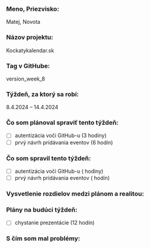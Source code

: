 ### Meno, Priezvisko:
Matej, Novota

### Názov projektu:
Kockatykalendar.sk

### Tag v GitHube:
version_week_8

### Týždeň, za ktorý sa robí:
8.4.2024 – 14.4.2024

### Čo som plánoval spraviť tento týždeň:
- [ ] autentizácia voči GitHub-u (3 hodiny)
- [ ] prvý návrh pridávania eventov (6 hodín)

### Čo som spravil tento týždeň:
- [ ] autentizácia voči GitHub-u ( hodiny)
- [ ] prvý návrh pridávania eventov ( hodín)

### Vysvetlenie rozdielov medzi plánom a realitou:


### Plány na budúci týždeň:
- [ ] chystanie prezentácie (12 hodín)

### S čím som mal problémy:
